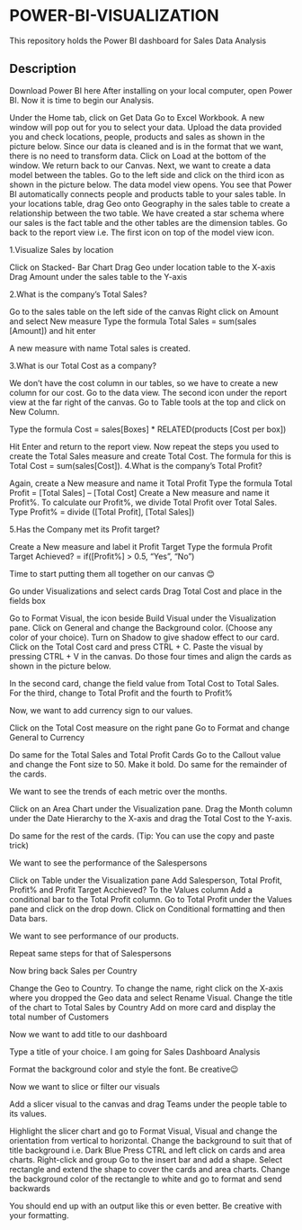 # POWER-BI-VISUALIZATION
This repository holds the Power BI dashboard for Sales Data Analysis
## Description
Download Power BI here
After installing on your local computer, open Power BI.
Now it is time to begin our Analysis.

Under the Home tab, click on Get Data
Go to Excel Workbook. A new window will pop out for you to select your data.
Upload the data provided you and check locations, people, products and sales as shown in the picture below.
Since our data is cleaned and is in the format that we want, there is no need to transform data. Click on Load at the bottom of the window.
We return back to our Canvas. Next, we want to create a data model between the tables.
Go to the left side and click on the third icon as shown in the picture below.
The data model view opens. You see that Power BI automatically connects people and products table to your sales table.
In your locations table, drag Geo onto Geography in the sales table to create a relationship between the two table.
We have created a star schema where our sales is the fact table and the other tables are the dimension tables.
Go back to the report view i.e. The first icon on top of the model view icon.


1.Visualize Sales by location

Click on Stacked- Bar Chart
Drag Geo under location table to the X-axis
Drag Amount under the sales table to the Y-axis




2.What is the company’s Total Sales?

Go to the sales table on the left side of the canvas
Right click on Amount and select New measure
Type the formula Total Sales = sum(sales [Amount]) and hit enter


A new measure with name Total sales is created.




3.What is our Total Cost as a company?

We don’t have the cost column in our tables, so we have to create a new column for our cost.
Go to the data view. The second icon under the report view at the far right of the canvas.
Go to Table tools at the top and click on New Column.


Type the formula Cost = sales[Boxes] * RELATED(products [Cost per box])


Hit Enter and return to the report view.
Now repeat the steps you used to create the Total Sales measure and create Total Cost. The formula for this is Total Cost = sum(sales[Cost]).
4.What is the company’s Total Profit?

Again, create a New measure and name it Total Profit
Type the formula Total Profit = [Total Sales] – [Total Cost] 
Create a New measure and name it Profit%. To calculate our Profit%, we divide Total Profit over Total Sales.
Type Profit% = divide ([Total Profit], [Total Sales])


5.Has the Company met its Profit target?

Create a New measure and label it Profit Target
Type the formula Profit Target Achieved? = if([Profit%] > 0.5, “Yes”, “No”)


Time to start putting them all together on our canvas 😊

Go under Visualizations and select cards
Drag Total Cost and place in the fields box


Go to Format Visual, the icon beside Build Visual under the Visualization pane.
Click on General and change the Background color. (Choose any color of your choice).
Turn on Shadow to give shadow effect to our card.
Click on the Total Cost card and press CTRL + C. Paste the visual by pressing CTRL + V in the canvas. Do those four times and align the cards as shown in the picture below.


In the second card, change the field value from Total Cost to Total Sales.
For the third, change to Total Profit and the fourth to Profit%




Now, we want to add currency sign to our values.

Click on the Total Cost measure on the right pane 
Go to Format and change General to Currency


Do same for the Total Sales and Total Profit Cards
Go to the Callout value and change the Font size to 50. Make it bold.
Do same for the remainder of the cards.




We want to see the trends of each metric over the months.

Click on an Area Chart under the Visualization pane.
Drag the Month column under the Date Hierarchy to the X-axis and drag the Total Cost to the Y-axis.


Do same for the rest of the cards. (Tip: You can use the copy and paste trick)










We want to see the performance of the Salespersons 

Click on Table under the Visualization pane
Add Salesperson, Total Profit, Profit% and Profit Target Acchieved? To the Values column
Add a conditional bar to the Total Profit column.
Go to Total Profit under the Values pane and click on the drop down.
Click on Conditional formatting and then Data bars.


We want to see performance of our products.

Repeat same steps for that of Salespersons




Now bring back Sales per Country



Change the Geo to Country. To change the name, right click on the X-axis where you dropped the Geo data and select Rename Visual.
Change the title of the chart to Total Sales by Country
Add on more card and display the total number of Customers


Now we want to add title to our dashboard

Type a title of your choice. I am going for Sales Dashboard Analysis


Format the background color and style the font. Be creative😉






Now we want to slice or filter our visuals 

Add a slicer visual to the canvas and drag Teams under the people table to its values.


Highlight the slicer chart and go to Format Visual, Visual and change the orientation from vertical to horizontal.
Change the background to suit that of title background i.e. Dark Blue
Press CTRL and left click on cards and area charts.
Right-click and group
Go to the insert bar and add a shape. Select rectangle and extend the shape to cover the cards and area charts.
Change the background color of the rectangle to white and go to format and send backwards



You should end up with an output like this or even better. Be creative with your formatting.
